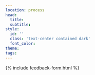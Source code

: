 ```yaml
---
location: process
head:
  title:
  subtitle:
style:
  id: ''
  class: 'text-center contained dark'
  font_color:
theme:
tags:
---
```

{% include feedback-form.html %}
